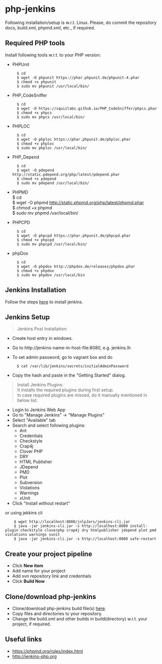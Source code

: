 # php-jenkins

Following installation/setup is w.r.t. Linux.
Please, do commit the repository docs, build.xml, phpmd.xml, etc., if required.

## Required PHP tools
Install following tools w.r.t. to your PHP version:
* PHPUnit

        $ cd
        $ wget -O phpunit https://phar.phpunit.de/phpunit-4.phar
        $ chmod +x phpunit
        $ sudo mv phpunit /usr/local/bin/

* PHP_CodeSniffer

        $ cd
        $ wget -O https://squizlabs.github.io/PHP_CodeSniffer/phpcs.phar
        $ chmod +x phpcs
        $ sudo mv phpcs /usr/local/bin/

* PHPLOC

        $ cd
        $ wget -O phploc https://phar.phpunit.de/phploc.phar
        $ chmod +x phploc
        $ sudo mv phploc /usr/local/bin/

* PHP_Depend

        $ cd
        $ wget -O pdepend http://static.pdepend.org/php/latest/pdepend.phar
        $ chmod +x pdepend
        $ sudo mv pdepend /usr/local/bin/
                                                                                                   
* PHPMD                                                                                            
        $ cd                                                                                       
        $ wget -O phpmd http://static.phpmd.org/php/latest/phpmd.phar                              
        $ chmod +x phpmd                                                                           
        $ sudo mv phpmd /usr/local/bin/                                                            
                                                                                                   
* PHPCPD                                                                                           

        $ cd                                                                                       
        $ wget -O phpcpd https://phar.phpunit.de/phpcpd.phar                                       
        $ chmod +x phpcpd                                                                          
        $ sudo mv phpcpd /usr/local/bin/                                                           
                                                                                                   
* phpDox                                                                                           

        $ cd                                                                                       
        $ wget -O phpdox http://phpdox.de/releases/phpdox.phar                                     
        $ chmod +x phpdox                                                                          
        $ sudo mv phpdox /usr/local/bin                                                            
                                                                                                   
## Jenkins Installation                                                                            
Follow the steps [here](https://jenkins.io/doc/book/installing/#linux) to install jenkins.         
                                                                                                   
## Jenkins Setup                                                                                   
                                                                                                   
> Jenkins Post Installation:                                                                       
                                                                                                   
* Create host entry in windows.                                                                    
* Go to http://jenkins-name-in-host-file:8080, e.g. jenkins.lh                                     
* To set admin password, go to vagrant box and do                                                  
                                                                                                   
        $ cat /var/lib/jenkins/secrets/initialAdminPassword                                        
* Copy the hash and paste in the "Getting Started" dialog.                                         
                                                                                                   
> Install Jenkins Plugins:
<br>It installs the required plugins during first setup.
<br>In case required plugins are missed, do it manually mentioned in below list.
* Login to Jenkins Web App
* Go to "Manage Jenkins" -> "Manage Plugins"
* Select "Available" tab
* Search and select following plugins:
    * Ant
    * Credentials
    * Checkstyle
    * Crap4j
    * Clover PHP
    * DRY
    * HTML Publisher
    * JDepend
    * PMD
    * Plot
    * Subversion
    * Violations
    * Warnings
    * xUnit
* Click "Install without restart"

or using jekkins cli

        $ wget http://localhost:8080/jnlpJars/jenkins-cli.jar
        $ java -jar jenkins-cli.jar -s http://localhost:8080 install-plugin checkstyle cloverphp crap4j dry htmlpublisher jdepend plot pmd violations warnings xunit
        $ java -jar jenkins-cli.jar -s http://localhost:8080 safe-restart


## Create your project  pipeline
* Click **New item**
* Add name for your project
* Add svn repository link and credentials
* Click **Build Now**

## Clone/download php-jenkins
* Clone/download php-jenkins build file(s) [here](https://github.com/DXBlr/php-jenkins.git).
* Copy files and directories to your repository.
* Change the build.xml and other builds in build(directory) w.r.t. your project, if required.


## Useful links
* https://phpmd.org/rules/index.html
* http://jenkins-php.org
